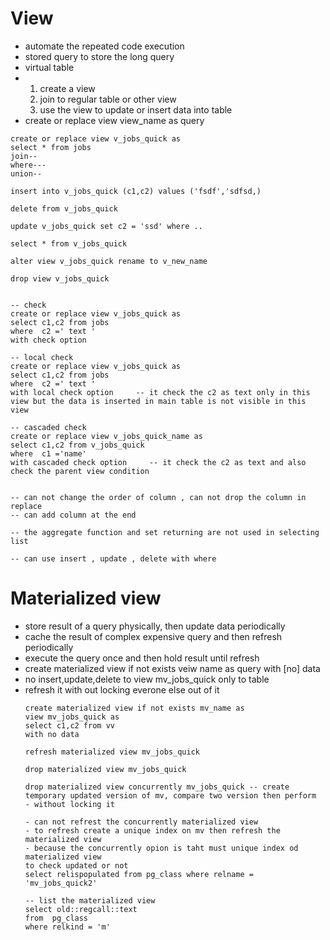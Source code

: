 # View 
- automate the repeated code execution
- stored query to store the long query
- virtual table
- 1. create a view
  2. join to regular table or other view
  3. use the view to update or insert data into table
- create or replace view view_name as query 

```
create or replace view v_jobs_quick as 
select * from jobs
join--
where---
union--

insert into v_jobs_quick (c1,c2) values ('fsdf','sdfsd,)

delete from v_jobs_quick

update v_jobs_quick set c2 = 'ssd' where ..

select * from v_jobs_quick

alter view v_jobs_quick rename to v_new_name

drop view v_jobs_quick


-- check
create or replace view v_jobs_quick as 
select c1,c2 from jobs
where  c2 =' text '
with check option

-- local check
create or replace view v_jobs_quick as 
select c1,c2 from jobs
where  c2 =' text '
with local check option     -- it check the c2 as text only in this view but the data is inserted in main table is not visible in this view

-- cascaded check
create or replace view v_jobs_quick_name as 
select c1,c2 from v_jobs_quick
where  c1 ='name'
with cascaded check option     -- it check the c2 as text and also check the parent view condition


-- can not change the order of column , can not drop the column in replace
-- can add column at the end

-- the aggregate function and set returning are not used in selecting list

-- can use insert , update , delete with where
```
#  Materialized view
  - store result of a query physically, then update data periodically
  - cache the result of complex expensive query and then refresh periodically
  - execute the query once and then hold result until refresh
  - create materialized view if not exists veiw name as query with [no] data
  - no insert,update,delete to view mv_jobs_quick only to table
  - refresh it with out locking everone else out of it
    ```
    create materialized view if not exists mv_name as 
    view mv_jobs_quick as 
    select c1,c2 from vv
    with no data

    refresh materialized view mv_jobs_quick
    
    drop materialized view mv_jobs_quick
    
    drop materialized view concurrently mv_jobs_quick -- create temporary updated version of mv, compare two version then perform  - without locking it
    
    - can not refrest the concurrently materialized view
    - to refresh create a unique index on mv then refresh the materialized view
    - because the concurrently opion is taht must unique index od materialized view
    to check updated or not
    select relispopulated from pg_class where relname = 'mv_jobs_quick2'

    -- list the materialized view
    select old::regcall::text
    from  pg_class
    where relkind = 'm'
    ```

